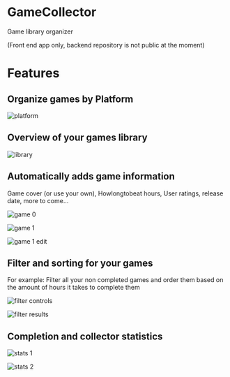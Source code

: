 # GameCollector
Game library organizer

(Front end app only, backend repository is not public at the moment)

# Features

## Organize games by Platform

![platform](https://by3301files.storage.live.com/y4mSJOYl3bOH-DlVhDSGgHm0Szhgyo-9HcpQqsc7R8SgIXVzIIMcMHj8EXQUXoEKNKEbtQ8MlFuCk6tYq47pkgeQrIg_2JotoeHvr_Q8fRYqUnj3P_l5KqabahvYumNIUO5Hc37YRHyw9YVd0fe1PbugO5upyz80jAtPrXkag9Lyz4RMIvBa85d4ElX2pzLSK7C?width=305&height=660&cropmode=none)

## Overview of your games library
![library](https://by3301files.storage.live.com/y4maVE7ZyaB-IZb30F-Ggkuo5KHWYM2mMMiDH4V4CUMrwSKPAAoePMrmxFpPKJaGSPitu8GI6SeOSbOUGIzwUpxo1LN6-wVJ6p4Yj6GZcmt3fJx8juON_me29ngqttssOv7iJ_5vOOrR7vAvYSRXNz4xSWnS38AIEUd2Hv9oCxzl2MXG1DgccjMUuokGtCLemGo?width=305&height=660&cropmode=none)

## Automatically adds game information
Game cover (or use your own), Howlongtobeat hours, User ratings, release date, more to come...

![game 0](https://by3301files.storage.live.com/y4mZRzYfhndFZKfhMNFshOaMuowO5n3_krtx5lHY1xrYKb2NbkAcT6oXfihnB295rWyUMwvXYyJClA8MODvR3oEEIeIuNELIB4Nh_U8d0YUCuQV29ewxsJcGW4KE0smLvvYBqeCOvK1YPVPCRzzRaV6L_RZFSL1TqnSkEkkvpqxDl4xUzT2DYqfcP8srFoS0G63?width=305&height=660&cropmode=none)

![game 1](https://by3301files.storage.live.com/y4mkspAMN6hFbgdCKltgnSXuRAS05CJhU0W8OPmCpy_PUM8UKag4Akr5m36a-bt-X4T7170Lsr8sndVCDNyLXkhkb4rfyRYO7WICAfjjnB3sJgaUITlH7sL51f-2yngLn0pU-A9lhAFwScnSYAy3fRCpOH39TDpY0wxYEs2ASGQpRoARoclft0FBmKterEytYqv?width=305&height=660&cropmode=none)

![game 1 edit](https://by3301files.storage.live.com/y4m8ZnSpVgfj1OtVX69nSgXCh_-IdY5dJKELMnkydNrx3l60as7pTl_SPP3_a0taym8FvMrBBbaGPdlJp6hNzjJjoxO88V1LWJxAhE36o9C1Pz4knDzQKUJlOV-6ZwLCrEZmlbdkdEizwlMN4K0-BnebZub2I_hJD7pDFadl35PMZm4iK0hYlHXPu9XpZueWFxy?width=305&height=660&cropmode=none)

## Filter and sorting for your games
For example: Filter all your non completed games and order them based on the amount of hours it takes to complete them

![filter controls](https://by3301files.storage.live.com/y4mWN1d3HEi4mIv9d13RAfhFKBJTVs-nZfWkAZ5SLvAB2cTSw563hj8a4J9OCONdyoM5hs8Y-3X8db84-nUnldtYVJbiRMopSsYmaNVS_8iNw4fq2fAJVCxuObEFbpw_yoJ_jdvlLBtKpwlfoBvoS1lSt3UvMDBBFCeHNqzl0GsYnq5kWoZMl854s-H_T2NHguz?width=305&height=660&cropmode=none)

![filter results](https://by3301files.storage.live.com/y4mLaHR7pK9VP1YgfVRTzh24GCc7oU02szkc3urzURa1lQxMj4EJq3cNyHr78BoD8y4xVJ-Zq4Q3BbIgsX1IOE5_13wXhReH1k6LUMWgjgPDzWYkGatZJbgHdXLue6qsc5-aGt63fbItTQigPbAGOzD3uH8Hj4PFhgXNMIvhYsh5mPKHQN8mgmKjQmyilZ7Ds3f?width=305&height=660&cropmode=none)

## Completion and collector statistics
![stats 1](https://by3301files.storage.live.com/y4mvvNkN5VF5foOdWyAqoBxm4x9--JDE6_sXfRYGZYDa9FYNUqE8Ds3CkfDYnQo4IgNAxTKWxD7UaHy2ovpEDZWXdJaDvLe0EL8TiCS6nvND-cfmPIFBFrKPJZjPDgCXltHEBAsswv-tc-nS_3Vy5roUhKjQF2C31jh9MSE3bHOYusnur42V_4PAQVzHvBJ30dK?width=305&height=660&cropmode=none)


![stats 2](https://by3301files.storage.live.com/y4mKFf_8-yltOvHYBzf1t6uu-Zwg8fp-6D9PspG-fFqhxNqKhLewAl9b-AwpTFquX3_zhL9zpUClp_NJy7m5bOpW0F1UzMEqM0tjEe6lAkeWMT8XKTmFdTkPeAmoh4gj2CNE7HZRPkLu7NedgGJEczvQjYC26SNfTNKbcn7ub9rTIjmoZMik29abnWplBlrs1b9?width=305&height=660&cropmode=none)
